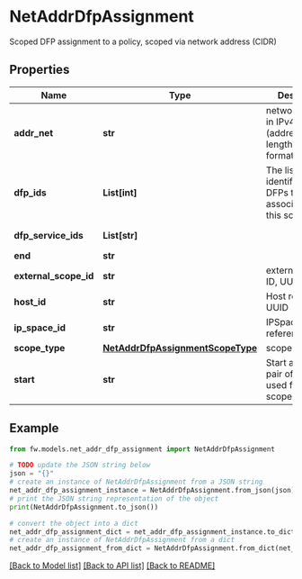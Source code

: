 # NetAddrDfpAssignment

Scoped DFP assignment to a policy, scoped via network address (CIDR)

## Properties

Name | Type | Description | Notes
------------ | ------------- | ------------- | -------------
**addr_net** | **str** | network address in IPv4 CIDR (address/bitmask length) string format | [optional] 
**dfp_ids** | **List[int]** | The list of identifiers of DFPs that have association with this scope. | [optional] [readonly] 
**dfp_service_ids** | **List[str]** |  | [optional] [readonly] 
**end** | **str** |  | [optional] 
**external_scope_id** | **str** | external scope ID, UUID | [optional] 
**host_id** | **str** | Host reference, UUID | [optional] 
**ip_space_id** | **str** | IPSpace reference, UUID | [optional] 
**scope_type** | [**NetAddrDfpAssignmentScopeType**](NetAddrDfpAssignmentScopeType.md) | scope type | [optional] 
**start** | **str** | Start and end pair of addresses used for range scope type | [optional] 

## Example

```python
from fw.models.net_addr_dfp_assignment import NetAddrDfpAssignment

# TODO update the JSON string below
json = "{}"
# create an instance of NetAddrDfpAssignment from a JSON string
net_addr_dfp_assignment_instance = NetAddrDfpAssignment.from_json(json)
# print the JSON string representation of the object
print(NetAddrDfpAssignment.to_json())

# convert the object into a dict
net_addr_dfp_assignment_dict = net_addr_dfp_assignment_instance.to_dict()
# create an instance of NetAddrDfpAssignment from a dict
net_addr_dfp_assignment_from_dict = NetAddrDfpAssignment.from_dict(net_addr_dfp_assignment_dict)
```
[[Back to Model list]](../README.md#documentation-for-models) [[Back to API list]](../README.md#documentation-for-api-endpoints) [[Back to README]](../README.md)


